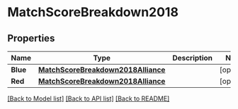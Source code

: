 # MatchScoreBreakdown2018

## Properties
Name | Type | Description | Notes
------------ | ------------- | ------------- | -------------
**Blue** | [**MatchScoreBreakdown2018Alliance**](Match_Score_Breakdown_2018_Alliance.md) |  | [optional] 
**Red** | [**MatchScoreBreakdown2018Alliance**](Match_Score_Breakdown_2018_Alliance.md) |  | [optional] 

[[Back to Model list]](../README.md#documentation-for-models) [[Back to API list]](../README.md#documentation-for-api-endpoints) [[Back to README]](../README.md)


